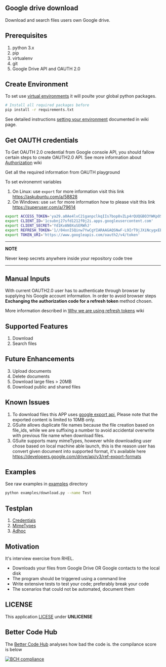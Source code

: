 ## Google drive download
Download and search files users own Google drive.

## Prerequisites
1. python 3.x
2. pip
3. virtualenv
4. git
5. Google Drive API and OAUTH 2.0

## Create Environment
To set use [virtual environments](https://docs.python.org/3/tutorial/venv.html) it will poulte your global python packages.

``` Bash
# Install all required packages before
pip install -r requirements.txt
```
See detailed instructions [setting your environment](https://github.com/vkosuri/GDriveDownload/wiki/Create-local-environment) documented in wiki page.

## Get OAUTH credentials
To Get OAUTH 2.0 credential from Google console API, you should fallow certain steps to create OAUTH2.0 API. See more information about [Authorization](https://github.com/vkosuri/GDriveDownload/wiki/Authorization) wiki

Get all the required information from OAUTH playground

To set evironemnt variables
1. On Linux: use ``export`` for more information visit this link https://askubuntu.com/a/58828
2. On Windows: use ``set`` for more information how to please visit this link https://superuser.com/a/79614

``` Bash
export ACCESS_TOKEN='ya29.a0Ae4lvC21ganpclkqIIs7bop8vZLp4rQUQGBO3YWKpOSsEDr1_gdEYpbXRN1N'
export CLIENT_ID='1csubnj27sfd1212f0j2i.apps.googleusercontent.com'
export CLIENT_SECRET='Yd1KvAN0XuSERWhJ'
export REFRESH_TOKEN='1//04xnISQinw7YwCgYIARAAGAQSNwF-L9IrT9jJXiNcygxEB_uFQOUpZXADwHxLKhRhhgAP'
export TOKEN_URI='https://www.googleapis.com/oauth2/v4/token'
```
---
**NOTE**

Never keep secrets anywhere inside your repository code tree

---

## Manual Inputs
With current OAUTH2.0 user has to authenticate through browser by supplying his Google account information. In order to avoid browser steps **Exchanging the authorization code for a refresh token** method chosen.

More information described in [Why we are using refresh tokens](https://github.com/vkosuri/GDriveDownload/wiki/Why-we-are-using-refresh-tokens) wiki

## Supported Features
1. Download
2. Search files

## Future Enhancements
3. Upload documents
4. Delete documents
5. Download large files > 20MB
6. Download public and shared files

## Known Issues
1. To download files this APP uses [google export api](https://developers.google.com/drive/api/v3/reference/files/export), Please note that the exported content is limited to 10MB only.
2. GSuite allows duplicate file names because the file creation based on file_ids, while we are suffixing a number to avoid accidental overwrite with previous file name when download files.
3. GSuite supports many mimeTypes, however while downloading user chose based on local machine able launch, this is the reason user has convert given document into supported format, it's available here https://developers.google.com/drive/api/v3/ref-export-formats

## Examples
See raw examples in [examples](./examples) directory
``` Bash
python examples/download.py --name Test
```
## Testplan
1. [Credentials](./tests/credential_testplan.md)
2. [MimeTypes](./tests/mimetype_testplan.md)
3. [Adhoc](./tests/adhoc_testplan.md)

## Motivation
It's interview exercise from RHEL.
* Downloads your files from Google Drive OR Google contacts to the local disk
* The program should be triggered using a command line
* Write extensive tests to test your code; preferably break your code
* The scenarios that could not be automated, document them

## LICENSE
This application [LICESE](./LICENSE) under **UNLICENSE**

## Better Code Hub

The [Better Code Hub](https://bettercodehub.com) analyses how bad the code is. the compilance score is below

[![BCH compliance](https://bettercodehub.com/edge/badge/vkosuri/GDriveDownload?branch=master)](https://bettercodehub.com/)
